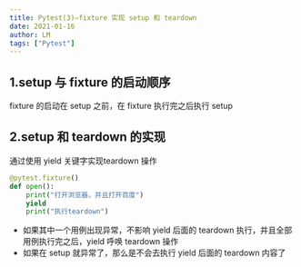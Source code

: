 ```yaml
---
title: Pytest(3)—fixture 实现 setup 和 teardown
date: 2021-01-16
author: LM
tags: ["Pytest"]
---
```


## 1.setup 与 fixture 的启动顺序

fixture 的启动在 setup 之前，在 fixture 执行完之后执行 setup

## 2.setup 和 teardown 的实现

通过使用 yield 关键字实现teardown 操作

```python
@pytest.fixture()
def open():
    print("打开浏览器，并且打开百度")
    yield
    print("执行teardown")
```

- 如果其中一个用例出现异常，不影响 yield 后面的 teardown 执行，并且全部用例执行完之后，yield 呼唤 teardown 操作
- 如果在 setup 就异常了，那么是不会去执行 yield 后面的 teardown 内容了